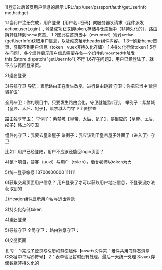1)登录过后首页用户信息的展示
URL:/api/user/passport/auth/getUserInfo  method:get

1.1当用户注册完成，用户登录【用户名+密码】向服务器发请求（组件派发action:userLogin）,
登录成功获取到token,存储与仓库当中（非持久化的），路由跳转跳转到home页首。
1.2因此在首页当中（mounted）派发action (getUserInfo)获取用户信息，以及动态展示header组件内容。
1.3一刷新home首页，获取不到用户信息（token：vuex非持久化存储）
1.4持久化存储token
1.5存在问题1，多个组件展示用户信息需要在每一个组件的mounted中触发 this.$store.dispatch("getUserInfo");不行
1.6存在问题2，用户已经登陆了，就不应该再回登录页。


2)退出登录



3)导航守卫
导航：表示路由正在发生改变。进行路由跳转
守卫：你把它当中‘紫禁城护卫’

全局守卫：你的项目中，只要发生路由变化，守卫就能监听到。
举例子：紫禁城【皇帝、太后、妃子】，紫禁城大门守卫全要排查

路由独享守卫：
举例子：紫禁城【皇帝、太后、妃子】，是相应的【皇帝、太后、妃子】路上的守卫

组件内守卫：我要去皇帝屋子
举例子：我应该到了皇帝屋子外面了（进入了）守卫


比如：用户已经登陆，用户不应该还能回login页面？




4)整个项目，游客（uuid）与用户（token），后台老师以token为大



5)统一登录帐号
13700000000    111111



6)获取交易页面用户信息？
用户登录了才可以获取用户地址信息，不登录没办法获取到的
















2)Header组件显示用户名与退出登录


3)持久化存储token


4)退出登录


5)导航守卫
全局守卫：
路由独享守卫：


6)交易页面









复习：
1:完成了登录与注册的静态组件【assets文件夹：组件共用的静态资源 CSS当中书写@符号】
2：表单验证暂时没有处理，最后一天统一处理
3:vuex存储数据非持久化的
